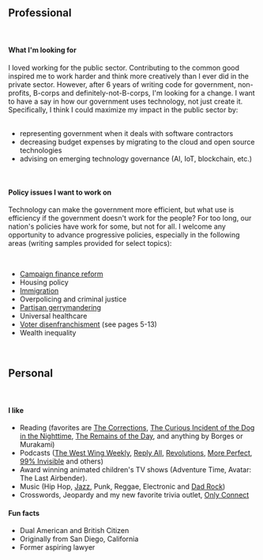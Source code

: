 ## Professional
<br>

#### What I'm looking for
I loved working for the public sector. Contributing to the common good inspired me to work harder and think more creatively than I ever did in the private sector. However, after 6 years of writing code for government, non-profits, B-corps and definitely-not-B-corps, I'm looking for a change. I want to have a say in how our government uses technology, not just create it. Specifically, I think I could maximize my impact in the public sector by:
<br><br>
- representing government when it deals with software contractors
- decreasing budget expenses by migrating to the cloud and open source technologies
- advising on emerging technology governance (AI, IoT, blockchain, etc.)
<br>


#### Policy issues I want to work on

Technology can make the government more efficient, but what use is efficiency if the government doesn't work for the people? For too long, our nation's policies have work for some, but not for all. I welcome any opportunity to advance progressive policies, especially in the following areas (writing samples provided for select topics):

<br>

- [Campaign finance reform](https://andrewgbourne.com/AmendmentXXVIII_CampaignFinance.docx)
- Housing policy
- [Immigration](https://andrewgbourne.com/AsylumImmigration_PolicyPerspective.docx)
- Overpolicing and criminal justice
- [Partisan gerrymandering](https://andrewgbourne.com/AmendmentXXIX_PartisanGerrymandering.docx)
- Universal healthcare
- [Voter disenfranchisment](https://andrewgbourne.com/ThePeoplesCheck_VotingRightsAndExecutiveAbuse.docx) (see pages 5-13)
- Wealth inequality

<br>

## Personal
<br>

#### I like
- Reading (favorites are [The Corrections](https://en.wikipedia.org/wiki/The_Corrections), [The Curious Incident of the Dog in the Nighttime](https://en.wikipedia.org/wiki/The_Curious_Incident_of_the_Dog_in_the_Night-Time), [The Remains of the Day](https://en.wikipedia.org/wiki/The_Remains_of_the_Day), and anything by Borges or Murakami)
- Podcasts ([The West Wing Weekly](http://thewestwingweekly.com/), [Reply All](https://gimletmedia.com/shows/reply-all), [Revolutions](https://thehistoryofrome.typepad.com/revolutions_podcast/), [More Perfect](https://www.wnycstudios.org/podcasts/radiolabmoreperfect), [99% Invisible](https://99percentinvisible.org/episodes/) and others)
- Award winning animated children's TV shows (Adventure Time, Avatar: The Last Airbender).
- Music (Hip Hop, [Jazz](https://www.youtube.com/watch?v=bRinfAmd3aY), Punk, Reggae, Electronic and [Dad Rock](https://www.youtube.com/watch?v=oEHBTjIYejE))
- Crosswords, Jeopardy and my new favorite trivia outlet, [Only Connect](https://www.youtube.com/watch?v=eIayorc4amA)

#### Fun facts

- Dual American and British Citizen
- Originally from San Diego, California
- Former aspiring lawyer